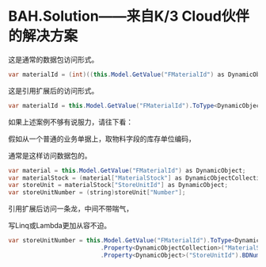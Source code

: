 # BAH.Solution——来自K/3 Cloud伙伴的解决方案

这是通常的数据包访问形式。
```java
var materialId = (int)((this.Model.GetValue("FMaterialId") as DynamicObject)["Id"]);
```

这是引用扩展后的访问形式。
```java
var materialId = this.Model.GetValue("FMaterialId").ToType<DynamicObject>().PkId<int>();
```

如果上述案例不够有说服力，请往下看：

假如从一个普通的业务单据上，取物料字段的库存单位编码，

通常是这样访问数据包的。
```java
var material = this.Model.GetValue("FMaterialId") as DynamicObject;
var materialStock = (material["MaterialStock"] as DynamicObjectCollection).FirstOrDefault();
var storeUnit = materialStock["StoreUnitId"] as DynamicObject;
var storeUnitNumber = (string)storeUnit["Number"];
```

引用扩展后访问一条龙，中间不带喘气，

写Linq或Lambda更加从容不迫。
```java
var storeUnitNumber = this.Model.GetValue("FMaterialId").ToType<DynamicObject>()
                          .Property<DynamicObjectCollection>("MaterialStock").FirstOrNullDefault()
                          .Property<DynamicObject>("StoreUnitId").BDNumber();
```
